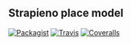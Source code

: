 Strapieno place model
--------------------

[![Packagist](https://img.shields.io/packagist/dt/strapieno/str-place-model.svg?maxAge=2592000)](https://packagist.org/packages/strapieno/str-place-model) [![Travis](https://img.shields.io/travis/strapieno/str-place-model/develop.svg?maxAge=2592000)](https://travis-ci.org/strapieno/str-place-model) [![Coveralls](https://img.shields.io/coveralls/strapieno/str-place-model/develop.svg?style=flat-square)](https://coveralls.io/github/strapieno/str-place-model) 
